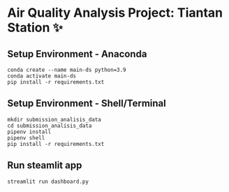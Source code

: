 # Air Quality Analysis Project: Tiantan Station ✨

## Setup Environment - Anaconda
```
conda create --name main-ds python=3.9
conda activate main-ds
pip install -r requirements.txt
```

## Setup Environment - Shell/Terminal
```
mkdir submission_analisis_data
cd submission_analisis_data
pipenv install
pipenv shell
pip install -r requirements.txt
```

## Run steamlit app
```
streamlit run dashboard.py
```
